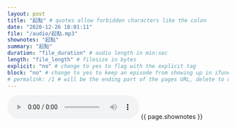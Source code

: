 ```yaml
---
layout: post
title: "起點" # quotes allow forbidden characters like the colon
date: "2020-12-26 18:01:11"
file: "/audio/起點.mp3"
shownotes: "起點"
summary: "起點"
duration: "file_duration" # audio length in min:sec
length: "file_length" # filesize in bytes
explicit: "no" # change to yes to flag with the explicit tag
block: "no" # change to yes to keep an episode from showing up in iTunes
# permalink: /1 # will be the ending part of the pages URL, delete to default to the title
---
```


<audio controls>
<source src="{{site.url}}{{site.baseurl}}{{ page.file }}" type="audio/x-mp3">
Your browser does not support the audio element.
</audio>
{{ page.shownotes }}
